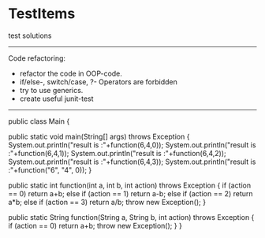 # TestItems
test solutions
*******************************************
Code refactoring:
- refactor the code in OOP-code.
- if/else-, switch/case, ?- Operators are forbidden
- try to use generics.
- create useful junit-test
*******************************************
public class Main {

public static void main(String[] args) throws Exception {
System.out.println("result is :"+function(6,4,0));
System.out.println("result is :"+function(6,4,1));
System.out.println("result is :"+function(6,4,2));
System.out.println("result is :"+function(6,4,3));
System.out.println("result is :"+function("6", "4", 0));
}

public static int function(int a, int b, int action) throws Exception
{
if (action == 0)
return a+b;
else if (action == 1)
return a-b;
else if (action == 2)
return a*b;
else if (action == 3)
return a/b;
throw new Exception();
}

public static String function(String a, String b, int action) throws Exception
{
if (action == 0)
return a+b;
throw new Exception();
}
}
